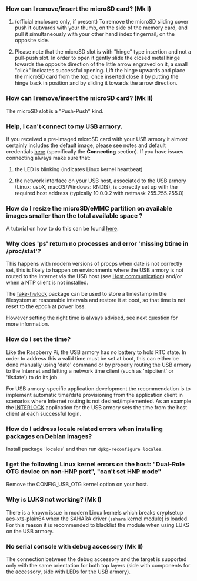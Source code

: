 ### How can I remove/insert the microSD card? (Mk I)

1. (official enclosure only, if present) To remove the microSD sliding cover push it outwards with your thumb, on the side of the memory card, and pull it simultaneously with your other hand index fingernail, on the opposite side.

2. Please note that the microSD slot is with "hinge" type insertion and not a pull-push slot. In order to open it gently slide the closed metal hinge towards the opposite direction of the little arrow engraved on it, a small "click" indicates successful opening. Lift the hinge upwards and place the microSD card from the top, once inserted close it by putting the hinge back in position and by sliding it towards the arrow direction.

### How can I remove/insert the microSD card? (Mk II)

The microSD slot is a "Push-Push" kind.

### Help, I can't connect to my USB armory.

If you received a pre-imaged microSD card with your USB armory it almost certainly includes the default image, please see notes and default credentials [here](https://github.com/inversepath/usbarmory-debian-base_image/releases) (specifically the **Connecting** section). If you have issues connecting always make sure that:

1. the LED is blinking (indicates Linux kernel heartbeat)

2. the network interface on your USB host, associated to the USB armory (Linux: usbX, macOS/Windows: RNDIS), is correctly set up with the required host address (typically 10.0.0.2 with netmask 255.255.255.0)

### How do I resize the microSD/eMMC partition on available images smaller than the total available space ?

A tutorial on how to do this can be found [here](http://elinux.org/Beagleboard:Expanding_File_System_Partition_On_A_microSD).

### Why does 'ps' return no processes and error 'missing btime in /proc/stat'?

This happens with modern versions of procps when date is not correctly set, this is likely to happen on environments where the USB armory is not routed to the Internet via the USB host (see [Host communication](https://github.com/inversepath/usbarmory/wiki/Host-communication)) and/or when a NTP client is not installed.

The [fake-hwlock](https://packages.debian.org/wheezy/admin/fake-hwclock) package can be used to store a timestamp in the filesystem at reasonable intervals and restore it at boot, so that time is not reset to the epoch at power loss.

However setting the right time is always advised, see next question for more information.

### How do I set the time?

Like the Raspberry Pi, the USB armory has no battery to hold RTC state. In order to address this a valid time must be set at boot, this can either be done manually using 'date' command or by properly routing the USB armory to the Internet and letting a network time client (such as 'ntpclient' or 'tlsdate') to do its job.

For USB armory-specific application development the recommendation is to implement automatic time/date provisioning from the application client in scenarios where Internet routing is not desired/implemented. As an example the [INTERLOCK](https://github.com/inversepath/interlock) application for the USB armory sets the time from the host client at each successful login.

### How do I address locale related errors when installing packages on Debian images?

Install package 'locales' and then run ```dpkg-reconfigure locales```.

### I get the following Linux kernel errors on the host: "Dual-Role OTG device on non-HNP port", "can't set HNP mode"

Remove the CONFIG_USB_OTG kernel option on your host.

### Why is LUKS not working? (Mk I)

There is a known issue in modern Linux kernels which breaks cryptsetup aes-xts-plain64 when the SAHARA driver (`sahara` kernel module) is loaded. For this reason it is recommended to blacklist the module when using LUKS on the USB armory.

### No serial console with debug accessory (Mk II)

The connection between the debug accessory and the target is supported only
with the same orientation for both top layers (side with components for the
accessory, side with LEDs for the USB armory).
